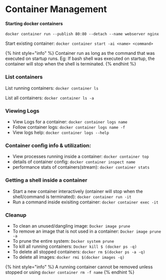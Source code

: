 # Container Management

#### Starting docker containers

```
docker container run --publish 80:80 --detach --name webserver nginx
```

Start existing container: `docker container start -ai <name> <command>`

{% hint style="info" %}
Container run as long as the command that was executed on startup runs. Eg: If bash shell was executed on startup, the container will stop when the shell is terminated.
{% endhint %}

### List containers

List running containers: `docker container ls`

List all containers: `docker container ls -a`

### Viewing Logs

* View Logs for a container: `docker container logs name`
* Follow container logs: `docker container logs name -f`
* View logs help: `docker container logs --help`

### Container config info & utilization:

* View processes running inside a container: `docker container top`
* details of container config: `docker container inspect name`
* performance stats of containers(stream): `docker container stats`

### Getting a shell inside a container

* Start a new container interactively (ontainer will stop when the shell/command is terminated): `docker container run -it`
* Run a command inside exisiting container: `docker container exec -it`

### Cleanup

* To clean an unused/dangling image: `Docker image prune`
* To remove an image that is not used in a container: `Docker image prune -a`
* To prune the entire system: `Docker system prune`
* To kill all running containers: `Docker kill $ (docker ps -q)`
* To delete all stopped containers: `docker rm $(docker ps -a -q)`
* To delete all images: `docker rmi $(docker images -q)`

{% hint style="info" %}
A running container cannot be removed unless stopped or using `docker container rm -f name`
{% endhint %}
